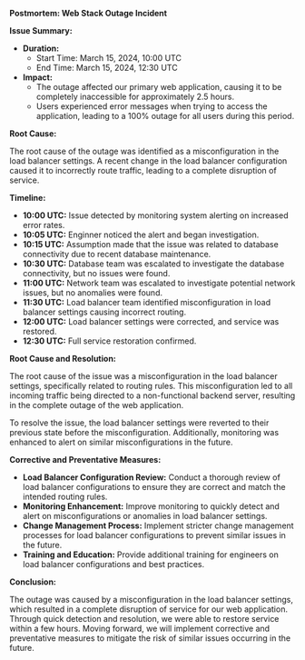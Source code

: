 **Postmortem: Web Stack Outage Incident**

**Issue Summary:**

- **Duration:**  
  - Start Time: March 15, 2024, 10:00 UTC
  - End Time: March 15, 2024, 12:30 UTC
- **Impact:**  
  - The outage affected our primary web application, causing it to be completely inaccessible for approximately 2.5 hours.
  - Users experienced error messages when trying to access the application, leading to a 100% outage for all users during this period.

**Root Cause:**

The root cause of the outage was identified as a misconfiguration in the load balancer settings. A recent change in the load balancer configuration caused it to incorrectly route traffic, leading to a complete disruption of service.

**Timeline:**

- **10:00 UTC:** Issue detected by monitoring system alerting on increased error rates.
- **10:05 UTC:** Enginner noticed the alert and began investigation.
- **10:15 UTC:** Assumption made that the issue was related to database connectivity due to recent database maintenance.
- **10:30 UTC:** Database team was escalated to investigate the database connectivity, but no issues were found.
- **11:00 UTC:** Network team was escalated to investigate potential network issues, but no anomalies were found.
- **11:30 UTC:** Load balancer team identified misconfiguration in load balancer settings causing incorrect routing.
- **12:00 UTC:** Load balancer settings were corrected, and service was restored.
- **12:30 UTC:** Full service restoration confirmed.

**Root Cause and Resolution:**

The root cause of the issue was a misconfiguration in the load balancer settings, specifically related to routing rules. This misconfiguration led to all incoming traffic being directed to a non-functional backend server, resulting in the complete outage of the web application.

To resolve the issue, the load balancer settings were reverted to their previous state before the misconfiguration. Additionally, monitoring was enhanced to alert on similar misconfigurations in the future.

**Corrective and Preventative Measures:**

- **Load Balancer Configuration Review:** Conduct a thorough review of load balancer configurations to ensure they are correct and match the intended routing rules.
- **Monitoring Enhancement:** Improve monitoring to quickly detect and alert on misconfigurations or anomalies in load balancer settings.
- **Change Management Process:** Implement stricter change management processes for load balancer configurations to prevent similar issues in the future.
- **Training and Education:** Provide additional training for engineers on load balancer configurations and best practices.

**Conclusion:**

The outage was caused by a misconfiguration in the load balancer settings, which resulted in a complete disruption of service for our web application. Through quick detection and resolution, we were able to restore service within a few hours. Moving forward, we will implement corrective and preventative measures to mitigate the risk of similar issues occurring in the future.
